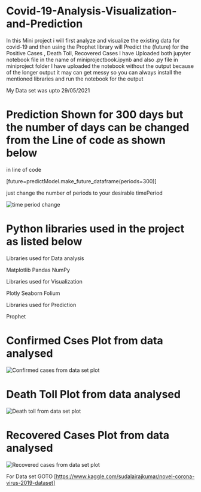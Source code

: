 # Covid-19-Analysis-Visualization-and-Prediction
In this Mini project i will first analyze and visualize the existing data for covid-19 and then using the Prophet library will Predict the (future) for the Positive Cases , Death Toll, Recovered Cases
I have Uploaded both jupyter notebook file in the name of miniprojectbook.ipynb and also .py file in miniproject folder
I have uploaded the notebook without the output because of the longer output it may can get messy so you can always install the mentioned libraries and run the notebook for the output

My Data set was upto 29/05/2021


# Prediction Shown for 300 days but the number of days can be changed from the Line of code as shown below

in line of code 

[future=predictModel.make_future_dataframe(periods=300)]

just change the number of periods to your desirable timePeriod

![time period change ](https://github.com/KunjPathak12/Covid-19-Analysis-Visualization-and-Prediction/blob/main/timePeriod.png?raw=true "time period change")



# Python libraries used in the project as listed below


 Libraries used for Data analysis


 Matplotlib
 Pandas
 NumPy

 Libraries used for Visualization


 Plotly
 Seaborn
 Folium

 Libraries used for Prediction 


Prophet





# Confirmed Cses Plot from data analysed

![Confirmed cases from data set plot](https://github.com/KunjPathak12/Covid-19-Analysis-Visualization-and-Prediction/blob/main/ConfirmedCases.png?raw=true "Confirmed cases from data set plot")



# Death Toll Plot from data analysed

![Death toll from data set plot](https://github.com/KunjPathak12/Covid-19-Analysis-Visualization-and-Prediction/blob/main/deathtoll.png?raw=true "Confirmed cases from data set plot")



# Recovered Cases Plot from data analysed

![Recovered cases from data set plot](https://github.com/KunjPathak12/Covid-19-Analysis-Visualization-and-Prediction/blob/main/recovered.png?raw=true "Recovered cases from data set plot")







For Data set  GOTO  [https://www.kaggle.com/sudalairajkumar/novel-corona-virus-2019-dataset]
